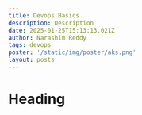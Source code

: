 ```yaml
---
title: Devops Basics
description: Description
date: 2025-01-25T15:13:13.021Z
author: Narashim Reddy
tags: devops
poster: '/static/img/poster/aks.png'
layout: posts
---
```


# Heading